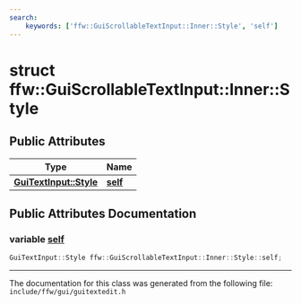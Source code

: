```yaml
---
search:
    keywords: ['ffw::GuiScrollableTextInput::Inner::Style', 'self']
---
```


# struct ffw::GuiScrollableTextInput::Inner::Style

## Public Attributes

|Type|Name|
|-----|-----|
|**[GuiTextInput::Style](structffw_1_1_gui_text_input_1_1_style.md)**|[**self**](structffw_1_1_gui_scrollable_text_input_1_1_inner_1_1_style.md#1a7c6f51dd5a685ee2cf854d0ff9ee5fc0)|


## Public Attributes Documentation

### variable <a id="1a7c6f51dd5a685ee2cf854d0ff9ee5fc0" href="#1a7c6f51dd5a685ee2cf854d0ff9ee5fc0">self</a>

```cpp
GuiTextInput::Style ffw::GuiScrollableTextInput::Inner::Style::self;
```





----------------------------------------
The documentation for this class was generated from the following file: `include/ffw/gui/guitextedit.h`

